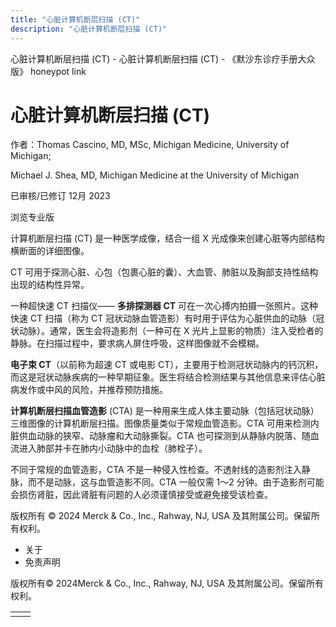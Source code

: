 ```yaml
---
title: "心脏计算机断层扫描 (CT)"
description: "心脏计算机断层扫描 (CT)"
---
```


﻿心脏计算机断层扫描 (CT) - 心脏计算机断层扫描 (CT) - 《默沙东诊疗手册大众版》 honeypot link

# 心脏计算机断层扫描 (CT)

作者：Thomas Cascino, MD, MSc, Michigan Medicine, University of Michigan;

Michael J. Shea, MD, Michigan Medicine at the University of Michigan

已审核/已修订 12月 2023

浏览专业版

计算机断层扫描 (CT) 是一种医学成像，结合一组 X 光成像来创建心脏等内部结构横断面的详细图像。

CT 可用于探测心脏、心包（包裹心脏的囊）、大血管、肺脏以及胸部支持性结构出现的结构性异常。

一种超快速 CT 扫描仪—— **多排探测器 CT** 可在一次心搏内拍摄一张照片。这种快速 CT 扫描（称为 CT 冠状动脉血管造影）有时用于评估为心脏供血的动脉（冠状动脉）。通常，医生会将造影剂（一种可在 X 光片上显影的物质）注入受检者的静脉。在扫描过程中，要求病人屏住呼吸，这样图像就不会模糊。

**电子束 CT**（以前称为超速 CT 或电影 CT），主要用于检测冠状动脉内的钙沉积，而这是冠状动脉疾病的一种早期征象。医生将结合检测结果与其他信息来评估心脏病发作或中风的风险，并推荐预防措施。

**计算机断层扫描血管造影** (CTA) 是一种用来生成人体主要动脉（包括冠状动脉）三维图像的计算机断层扫描。图像质量类似于常规血管造影。CTA 可用来检测内脏供血动脉的狭窄、动脉瘤和大动脉撕裂。CTA 也可探测到从静脉内脱落、随血流进入肺部并卡在肺内小动脉中的血栓（肺栓子）。

不同于常规的血管造影，CTA 不是一种侵入性检查。不透射线的造影剂注入静脉，而不是动脉，这与血管造影不同。CTA 一般仅需 1～2 分钟。由于造影剂可能会损伤肾脏，因此肾脏有问题的人必须谨慎接受或避免接受该检查。



版权所有 © 2024
Merck & Co., Inc., Rahway, NJ, USA 及其附属公司。保留所有权利。

- 关于
- 免责声明

版权所有© 2024Merck & Co., Inc., Rahway, NJ, USA 及其附属公司。保留所有权利。

|     |     |
| --- | --- |
|  |  |
